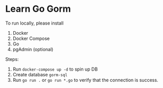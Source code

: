 # Learn Go Gorm

To run locally, please install

1. Docker
2. Docker Compose
3. Go
4. pgAdmin (optional)

Steps:

1. Run `docker-compose up -d` to spin up DB
2. Create database `gorm-sql`
3. Run `go run .` or `go run *.go` to verify that the connection is success.
